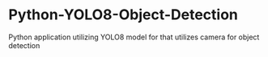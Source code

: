 # Python-YOLO8-Object-Detection
Python application utilizing YOLO8 model for that utilizes camera for object detection
